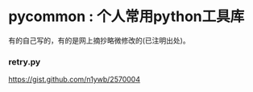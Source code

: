 # pycommon : 个人常用python工具库

有的自己写的，有的是网上摘抄略微修改的(已注明出处)。


### retry.py

https://gist.github.com/n1ywb/2570004
